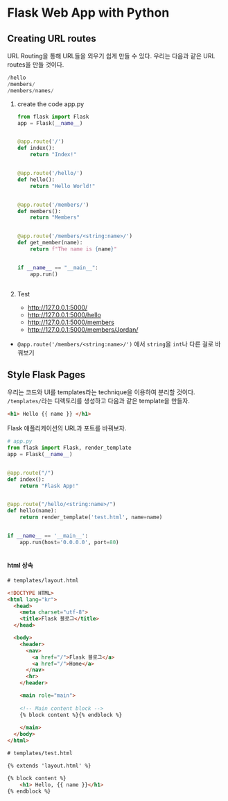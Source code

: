 # Flask Web App with Python

## Creating URL routes

URL Routing을 통해 URL들을 외우기 쉽게 만들 수 있다. 우리는 다음과 같은 URL routes을 만들 것이다.

```python
/hello
/members/
/members/names/
```

1. create the code app.py

    ```python
    from flask import Flask
    app = Flask(__name__)
    
    
    @app.route('/')
    def index():
        return "Index!"
    
    
    @app.route('/hello/')
    def hello():
        return "Hello World!"
    
    
    @app.route('/members/')
    def members():
        return "Members"
    
    
    @app.route('/members/<string:name>/')
    def get_member(name):
        return f"The name is {name}"
    
    
    if __name__ == "__main__":
        app.run()
        
    ```

2. Test

    - http://127.0.0.1:5000/
    - http://127.0.0.1:5000/hello
    - http://127.0.0.1:5000/members
    - http://127.0.0.1:5000/members/Jordan/

- `@app.route('/members/<string:name>/')` 에서 `string`을 `int`나 다른 걸로 바꿔보기

## Style Flask Pages

우리는 코드와 UI를 templates라는 technique을 이용하여 분리할 것이다.  `/templates/`라는 디렉토리를 생성하고 다음과 같은 template을 만들자.

```html
<h1> Hello {{ name }} </h1>
```

Flask 애플리케이션의 URL과 포트를 바꿔보자.

```python
# app.py
from flask import Flask, render_template
app = Flask(__name__)


@app.route("/")
def index():
    return "Flask App!"


@app.route("/hello/<string:name>/")
def hello(name):
    return render_template('test.html', name=name)


if __name__ == '__main__':
    app.run(host='0.0.0.0', port=80)
   
```

#### html 상속

``` html
# templates/layout.html

<!DOCTYPE HTML>
<html lang="kr">
  <head>
    <meta charset="utf-8">
    <title>Flask 블로그</title>
  </head>

  <body>
    <header>
      <nav>
        <a href="/">Flask 블로그</a>
        <a href="/">Home</a>
      </nav>
      <hr>
    </header>

    <main role="main">
        
    <!-- Main content block -->
    {% block content %}{% endblock %}
    
    </main>
  </body>
</html>
```

``` html
# templates/test.html

{% extends 'layout.html' %}

{% block content %}
    <h1> Hello, {{ name }}</h1>
{% endblock %}
```

